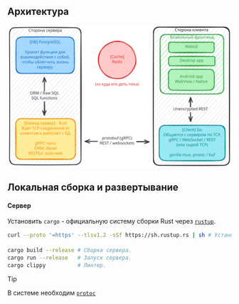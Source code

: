 ## Архитектура

![Архитектура](.github/assets/architecture.svg)

## Локальная сборка и развертывание

#### Сервер

Установить `cargo` - официальную систему сборки Rust через [`rustup`](https://rustup.rs/).

```bash
curl --proto '=https' --tlsv1.2 -sSf https://sh.rustup.rs | sh # Установка Rust.

cargo build --release # Сборка сервера.
cargo run --release   # Запуск сервера.
cargo clippy          # Линтер.
```

> [!TIP]
> В системе необходим [`protoc`](https://grpc.io/docs/protoc-installation/)
